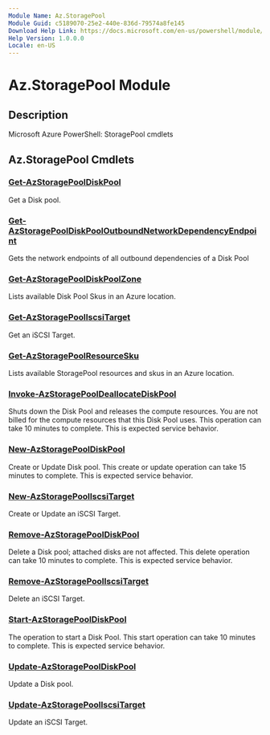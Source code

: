 ```yaml
---
Module Name: Az.StoragePool
Module Guid: c5189070-25e2-440e-836d-79574a8fe145
Download Help Link: https://docs.microsoft.com/en-us/powershell/module/az.storagepool
Help Version: 1.0.0.0
Locale: en-US
---
```


# Az.StoragePool Module
## Description
Microsoft Azure PowerShell: StoragePool cmdlets

## Az.StoragePool Cmdlets
### [Get-AzStoragePoolDiskPool](Get-AzStoragePoolDiskPool.md)
Get a Disk pool.

### [Get-AzStoragePoolDiskPoolOutboundNetworkDependencyEndpoint](Get-AzStoragePoolDiskPoolOutboundNetworkDependencyEndpoint.md)
Gets the network endpoints of all outbound dependencies of a Disk Pool

### [Get-AzStoragePoolDiskPoolZone](Get-AzStoragePoolDiskPoolZone.md)
Lists available Disk Pool Skus in an Azure location.

### [Get-AzStoragePoolIscsiTarget](Get-AzStoragePoolIscsiTarget.md)
Get an iSCSI Target.

### [Get-AzStoragePoolResourceSku](Get-AzStoragePoolResourceSku.md)
Lists available StoragePool resources and skus in an Azure location.

### [Invoke-AzStoragePoolDeallocateDiskPool](Invoke-AzStoragePoolDeallocateDiskPool.md)
Shuts down the Disk Pool and releases the compute resources.
You are not billed for the compute resources that this Disk Pool uses.
This operation can take 10 minutes to complete.
This is expected service behavior.

### [New-AzStoragePoolDiskPool](New-AzStoragePoolDiskPool.md)
Create or Update Disk pool.
This create or update operation can take 15 minutes to complete.
This is expected service behavior.

### [New-AzStoragePoolIscsiTarget](New-AzStoragePoolIscsiTarget.md)
Create or Update an iSCSI Target.

### [Remove-AzStoragePoolDiskPool](Remove-AzStoragePoolDiskPool.md)
Delete a Disk pool; attached disks are not affected.
This delete operation can take 10 minutes to complete.
This is expected service behavior.

### [Remove-AzStoragePoolIscsiTarget](Remove-AzStoragePoolIscsiTarget.md)
Delete an iSCSI Target.

### [Start-AzStoragePoolDiskPool](Start-AzStoragePoolDiskPool.md)
The operation to start a Disk Pool.
This start operation can take 10 minutes to complete.
This is expected service behavior.

### [Update-AzStoragePoolDiskPool](Update-AzStoragePoolDiskPool.md)
Update a Disk pool.

### [Update-AzStoragePoolIscsiTarget](Update-AzStoragePoolIscsiTarget.md)
Update an iSCSI Target.

